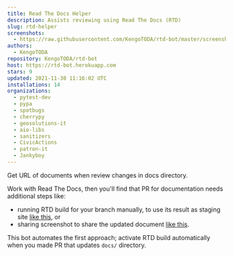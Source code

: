 ```yaml
---
title: Read The Docs Helper
description: Assists reviewing using Read The Docs (RTD)
slug: rtd-helper
screenshots:
  - https://raw.githubusercontent.com/KengoTODA/rtd-bot/master/screenshot.png
authors:
  - KengoTODA
repository: KengoTODA/rtd-bot
host: https://rtd-bot.herokuapp.com
stars: 9
updated: 2021-11-30 11:16:02 UTC
installations: 14
organizations:
  - pytest-dev
  - pypa
  - spotbugs
  - cherrypy
  - geosolutions-it
  - aio-libs
  - sanitizers
  - CivicActions
  - patron-it
  - Jankyboy
---
```


Get URL of documents when review changes in docs directory.

Work with Read The Docs, then you'll find that PR for documentation needs additional steps like:

* running RTD build for your branch manually, to use its result as staging site [like this](https://github.com/spotbugs/spotbugs/pull/697#issue-201455071), or
* sharing screenshot to share the updated document [like this](https://github.com/spotbugs/spotbugs/pull/718#issue-205904835).

This bot automates the first approach; activate RTD build automatically when you made PR that updates `docs/` directory.
